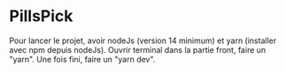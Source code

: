 # PillsPick

Pour lancer le projet, avoir nodeJs (version 14 minimum) et yarn (installer avec npm depuis nodeJs).
Ouvrir terminal dans la partie front, faire un "yarn".
Une fois fini, faire un "yarn dev".
